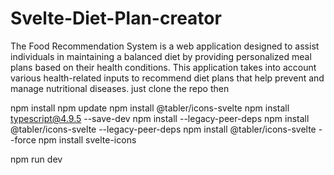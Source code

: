 # Svelte-Diet-Plan-creator
The Food Recommendation System is a web application designed to assist individuals in maintaining a balanced diet by providing personalized meal plans based on their health conditions. This application takes into account various health-related inputs to recommend diet plans that help prevent and manage nutritional diseases.
just clone the repo then 

npm install 
npm update 
npm install @tabler/icons-svelte
npm install typescript@4.9.5 --save-dev
npm install --legacy-peer-deps
npm install @tabler/icons-svelte --legacy-peer-deps
npm install @tabler/icons-svelte --force
npm install svelte-icons


npm run dev
